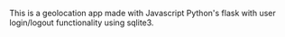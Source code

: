 This is a geolocation app made with Javascript Python's flask with user login/logout functionality using sqlite3. 

